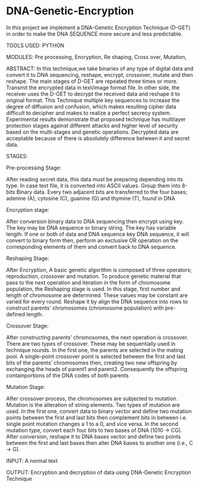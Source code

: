 # DNA-Genetic-Encryption
In this project we implement a DNA-Genetic Encryption Technique (D-GET) in order to make the DNA SEQUENCE more secure and less predictable.

TOOLS USED: PYTHON

MODULES:
Pre processing,
Encryption,
Re shaping,
Cross over,
Mutation,

ABSTRACT: 
In this technique,we take binaries of any type of digital data and convert it to DNA sequencing, reshape, encrypt, crossover, mutate and then reshape. The main stages of D-GET are repeated three times or more. Transmit the encrypted data in text/image format file. In other side, the receiver uses the D-GET to decrypt the received data and reshape it to original format. This Technique  multiple key sequences to increase the degree of diffusion and confusion, which makes resulting cipher data difficult to decipher and makes to realize a perfect secrecy system. Experimental results demonstrate that proposed technique has multilayer protection stages against different attacks and higher level of security based on the multi-stages and genetic operations. Decrypted data are acceptable because of there is absolutely difference between it and secret data. 

STAGES:

Pre-processing Stage:  

After reading secret data, this data must be preparing depending into its type. In case text file, it is converted into ASCII values. Group them into 8-bits Binary data. Every two adjacent bits are transferred to the four bases; adenine (A), cytosine (C), guanine (G) and thymine (T), found in DNA

Encryption stage: 

After conversion binary data to DNA sequencing then encrypt using key. The key may be DNA sequence or binary string. The key has variable length. If one or both of data and DNA sequence key DNA sequence, it will convert to binary form then, perform an exclusive OR operation on the corresponding elements of them and convert back to DNA sequence. 

Reshaping Stage:

After Encryption, A basic genetic algorithm is 
composed of three operators; reproduction, crossover and mutation. To produce genetic material that pass to the next operation and iteration in the form of chromosome population, the Reshaping stage is used. In this stage, first number and length of chromosome are determined. These values may be constant are varied for every round. Reshape it by align the DNA sequence into rows to construct parents’ chromosomes (chromosome population) with pre-defined length.

Crossover Stage:

After constructing parents’ chromosomes, the next operation is crossover. There are two types of crossover. These may be sequentially used in technique rounds. In the first one, the parents are selected in the mating pool. A single-point crossover point is selected between the first and last bits of the parents’ chromosomes then, creating two new offspring by exchanging the heads of parent1 and parent2. Consequently the offspring containportions of the DNA codes of both parents

Mutation Stage:

After crossover process, the chromosomes are 
subjected to mutation. Mutation is the alteration of string elements. Two types of mutation are used. In the first one, convert data to binary vector and define two mutation points between the first and last bits then complement bits in between i.e. single point mutation changes a 1 to a 0, and vice versa. In the second mutation type, convert each four bits to two bases of DNA (1010 -> CG). After conversion, reshape it to DNA bases vector and define two points between the first and last bases then alter DNA bases to another one (i.e., C -> G). 

INPUT: A normal text 

OUTPUT:  Encryption and decryption of data using DNA-Genetic Encryption Technique  
